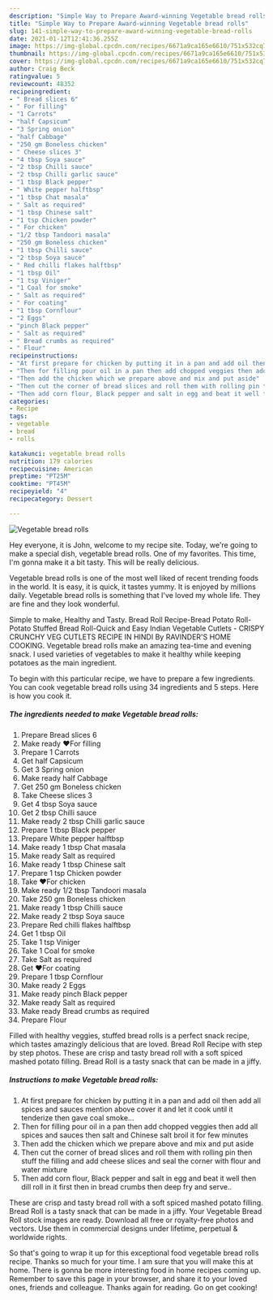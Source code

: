 ```yaml
---
description: "Simple Way to Prepare Award-winning Vegetable bread rolls"
title: "Simple Way to Prepare Award-winning Vegetable bread rolls"
slug: 141-simple-way-to-prepare-award-winning-vegetable-bread-rolls
date: 2021-01-12T12:41:36.255Z
image: https://img-global.cpcdn.com/recipes/6671a9ca165e6610/751x532cq70/vegetable-bread-rolls-recipe-main-photo.jpg
thumbnail: https://img-global.cpcdn.com/recipes/6671a9ca165e6610/751x532cq70/vegetable-bread-rolls-recipe-main-photo.jpg
cover: https://img-global.cpcdn.com/recipes/6671a9ca165e6610/751x532cq70/vegetable-bread-rolls-recipe-main-photo.jpg
author: Craig Beck
ratingvalue: 5
reviewcount: 48352
recipeingredient:
- " Bread slices 6"
- " For filling"
- "1 Carrots"
- "half Capsicum"
- "3 Spring onion"
- "half Cabbage"
- "250 gm Boneless chicken"
- " Cheese slices 3"
- "4 tbsp Soya sauce"
- "2 tbsp Chilli sauce"
- "2 tbsp Chilli garlic sauce"
- "1 tbsp Black pepper"
- " White pepper halftbsp"
- "1 tbsp Chat masala"
- " Salt as required"
- "1 tbsp Chinese salt"
- "1 tsp Chicken powder"
- " For chicken"
- "1/2 tbsp Tandoori masala"
- "250 gm Boneless chicken"
- "1 tbsp Chilli sauce"
- "2 tbsp Soya sauce"
- " Red chilli flakes halftbsp"
- "1 tbsp Oil"
- "1 tsp Viniger"
- "1 Coal for smoke"
- " Salt as required"
- " For coating"
- "1 tbsp Cornflour"
- "2 Eggs"
- "pinch Black pepper"
- " Salt as required"
- " Bread crumbs as required"
- " Flour"
recipeinstructions:
- "At first prepare for chicken by putting it in a pan and add oil then add all spices and sauces mention above cover it and let it cook until it tenderize then gave coal smoke..."
- "Then for filling pour oil in a pan then add chopped veggies then add all spices and sauces then salt and Chinese salt broil it for few minutes"
- "Then add the chicken which we prepare above and mix and put aside"
- "Then cut the corner of bread slices and roll them with rolling pin then stuff the filling and add cheese slices and seal the corner with flour and water mixture"
- "Then add corn flour, Black pepper and salt in egg and beat it well then dill roll in it first then in bread crumbs then deep fry and serve.."
categories:
- Recipe
tags:
- vegetable
- bread
- rolls

katakunci: vegetable bread rolls 
nutrition: 179 calories
recipecuisine: American
preptime: "PT25M"
cooktime: "PT45M"
recipeyield: "4"
recipecategory: Dessert

---
```



![Vegetable bread rolls](https://img-global.cpcdn.com/recipes/6671a9ca165e6610/751x532cq70/vegetable-bread-rolls-recipe-main-photo.jpg)

Hey everyone, it is John, welcome to my recipe site. Today, we're going to make a special dish, vegetable bread rolls. One of my favorites. This time, I'm gonna make it a bit tasty. This will be really delicious.

Vegetable bread rolls is one of the most well liked of recent trending foods in the world. It is easy, it is quick, it tastes yummy. It is enjoyed by millions daily. Vegetable bread rolls is something that I've loved my whole life. They are fine and they look wonderful.

Simple to make, Healthy and Tasty. Bread Roll Recipe-Bread Potato Roll-Potato Stuffed Bread Roll-Quick and Easy Indian Vegetable Cutlets - CRISPY CRUNCHY VEG CUTLETS RECIPE IN HINDI By RAVINDER&#39;S HOME COOKING. Vegetable bread rolls make an amazing tea-time and evening snack. I used varieties of vegetables to make it healthy while keeping potatoes as the main ingredient.


To begin with this particular recipe, we have to prepare a few ingredients. You can cook vegetable bread rolls using 34 ingredients and 5 steps. Here is how you cook it.

<!--inarticleads1-->

##### The ingredients needed to make Vegetable bread rolls:

1. Prepare  Bread slices 6
1. Make ready  ❤For filling
1. Prepare 1 Carrots
1. Get half Capsicum
1. Get 3 Spring onion
1. Make ready half Cabbage
1. Get 250 gm Boneless chicken
1. Take  Cheese slices 3
1. Get 4 tbsp Soya sauce
1. Get 2 tbsp Chilli sauce
1. Make ready 2 tbsp Chilli garlic sauce
1. Prepare 1 tbsp Black pepper
1. Prepare  White pepper halftbsp
1. Make ready 1 tbsp Chat masala
1. Make ready  Salt as required
1. Make ready 1 tbsp Chinese salt
1. Prepare 1 tsp Chicken powder
1. Take  ❤For chicken
1. Make ready 1/2 tbsp Tandoori masala
1. Take 250 gm Boneless chicken
1. Make ready 1 tbsp Chilli sauce
1. Make ready 2 tbsp Soya sauce
1. Prepare  Red chilli flakes halftbsp
1. Get 1 tbsp Oil
1. Take 1 tsp Viniger
1. Take 1 Coal for smoke
1. Take  Salt as required
1. Get  ❤For coating
1. Prepare 1 tbsp Cornflour
1. Make ready 2 Eggs
1. Make ready pinch Black pepper
1. Make ready  Salt as required
1. Make ready  Bread crumbs as required
1. Prepare  Flour


Filled with healthy veggies, stuffed bread rolls is a perfect snack recipe, which tastes amazingly delicious that are loved. Bread Roll Recipe with step by step photos. These are crisp and tasty bread roll with a soft spiced mashed potato filling. Bread Roll is a tasty snack that can be made in a jiffy. 

<!--inarticleads2-->

##### Instructions to make Vegetable bread rolls:

1. At first prepare for chicken by putting it in a pan and add oil then add all spices and sauces mention above cover it and let it cook until it tenderize then gave coal smoke...
1. Then for filling pour oil in a pan then add chopped veggies then add all spices and sauces then salt and Chinese salt broil it for few minutes
1. Then add the chicken which we prepare above and mix and put aside
1. Then cut the corner of bread slices and roll them with rolling pin then stuff the filling and add cheese slices and seal the corner with flour and water mixture
1. Then add corn flour, Black pepper and salt in egg and beat it well then dill roll in it first then in bread crumbs then deep fry and serve..


These are crisp and tasty bread roll with a soft spiced mashed potato filling. Bread Roll is a tasty snack that can be made in a jiffy. Your Vegetable Bread Roll stock images are ready. Download all free or royalty-free photos and vectors. Use them in commercial designs under lifetime, perpetual &amp; worldwide rights. 

So that's going to wrap it up for this exceptional food vegetable bread rolls recipe. Thanks so much for your time. I am sure that you will make this at home. There is gonna be more interesting food in home recipes coming up. Remember to save this page in your browser, and share it to your loved ones, friends and colleague. Thanks again for reading. Go on get cooking!
